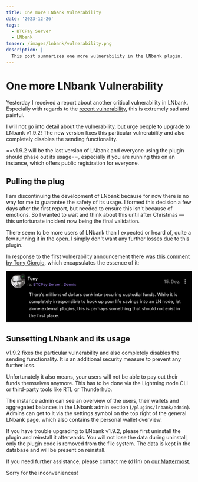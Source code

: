 ```yaml
---
title: One more LNbank Vulnerability
date: '2023-12-26'
tags:
  - BTCPay Server
  - LNbank
teaser: /images/lnbank/vulnerability.png
description: |
  This post summarizes one more vulnerability in the LNbank plugin.
---
```

# One more LNbank Vulnerability

Yesterday I received a report about another critical vulnerability in LNbank.
Especially with regards to the [recent vulnerability](/lnbank-vulnerability-recap.html), this is extremely sad and painful.

I will not go into detail about the vulnerability, but urge people to upgrade to LNbank v1.9.2!
The new version fixes this particular vulnerability and also completely disables the sending functionality.

==v1.9.2 will be the last version of LNbank and everyone using the plugin should phase out its usage==, especially if you are running this on an instance, which offers public registration for everyone.

## Pulling the plug

I am discontinuing the development of LNbank because for now there is no way for me to guarantee the safety of its usage.
I formed this decision a few days after the first report, but needed to ensure this isn't because of emotions.
So I wanted to wait and think about this until after Christmas — this unfortunate incident now being the final validation.

There seem to be more users of LNbank than I expected or heard of, quite a few running it in the open.
I simply don't want any further losses due to this plugin.

In response to the first vulnerability announcement there was [this comment by Tony Giorgio](https://njump.me/nevent1qqstmqawxhvt5hs6thlvs9cuv40hz73ks73de7dnk6du7y7w3zfxnfgppemhxue69uhkummn9ekx7mp0qgs9hejyd252x8q3kw6980ud4lymx3hlx2x3lgg6p7sz58nyv8m2nvgrqsqqqqqpc8dtup), which encapsulates the essence of it:

[![There's millions of dollars sunk into securing custodial funds. While it is completely irresponsible to hook up your life savings into an LN node, let alone external plugins, this is perhaps something that should not exist in the first place.](/images/lnbank/vulnerability-2.png)](https://njump.me/nevent1qqstmqawxhvt5hs6thlvs9cuv40hz73ks73de7dnk6du7y7w3zfxnfgppemhxue69uhkummn9ekx7mp0qgs9hejyd252x8q3kw6980ud4lymx3hlx2x3lgg6p7sz58nyv8m2nvgrqsqqqqqpc8dtup)

## Sunsetting LNbank and its usage

v1.9.2 fixes the particular vulnerability and also completely disables the sending functionality.
It is an additional security measure to prevent any further loss.

Unfortunately it also means, your users will not be able to pay out their funds themselves anymore.
This has to be done via the Lightning node CLI or third-party tools like RTL or Thunderhub.

The instance admin can see an overview of the users, their wallets and aggregated balances in the LNbank admin section (`/plugins/lnbank/admin`).
Admins can get to it via the settings symbol on the top right of the general LNbank page, which also contains the personal wallet overview.

If you have trouble upgrading to LNbank v1.9.2, please first uninstall the plugin and reinstall it afterwards.
You will not lose the data during uninstall, only the plugin code is removed from the file system.
The data is kept in the database and will be present on reinstall.

If you need further assistance, please contact me (d11n) on [our Mattermost](https://chat.btcpayserver.org).

Sorry for the inconveniences!
